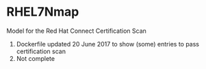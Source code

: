 # RHEL7Nmap
Model for the Red Hat Connect Certification Scan
1. Dockerfile updated 20 June 2017 to show (some) entries to pass certification scan
2. Not complete
